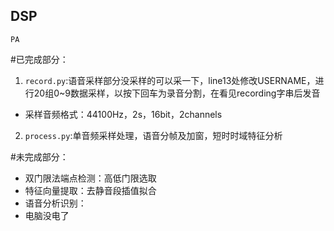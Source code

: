 ## DSP
`PA`

#已完成部分：

1. `record.py`:语音采样部分没采样的可以采一下，line13处修改USERNAME，进行20组0~9数据采样，以按下回车为录音分割，在看见recording字串后发音
- 采样音频格式：44100Hz，2s，16bit，2channels
2. `process.py`:单音频采样处理，语音分帧及加窗，短时时域特征分析

#未完成部分：

- 双门限法端点检测：高低门限选取
- 特征向量提取：去静音段插值拟合
- 语音分析识别：
- 电脑没电了
